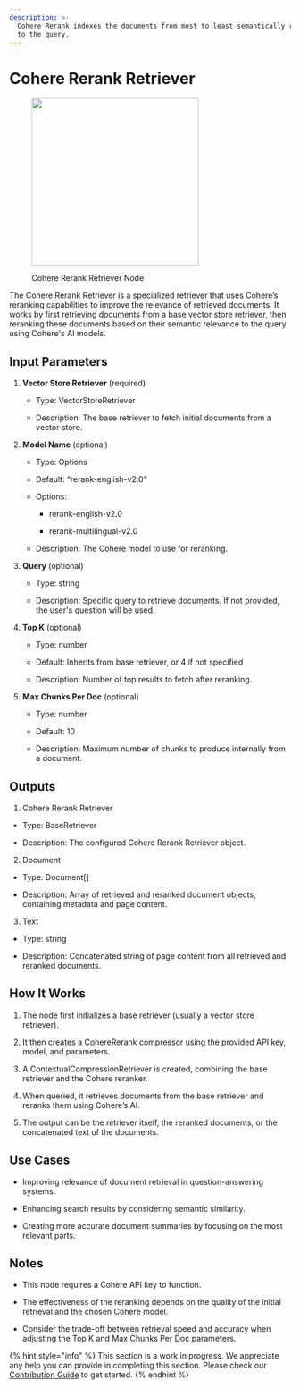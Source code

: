 ```yaml
---
description: >-
  Cohere Rerank indexes the documents from most to least semantically relevant
  to the query.
---
```


# Cohere Rerank Retriever

<figure><img src="../../../.gitbook/assets/image (130).png" alt="" width="299"><figcaption><p>Cohere Rerank Retriever Node</p></figcaption></figure>

The Cohere Rerank Retriever is a specialized retriever that uses Cohere’s reranking capabilities to improve the relevance of retrieved documents. It works by first retrieving documents from a base vector store retriever, then reranking these documents based on their semantic relevance to the query using Cohere's AI models.

## Input Parameters

1. **Vector Store Retriever** (required)

    - Type: VectorStoreRetriever

    - Description: The base retriever to fetch initial documents from a vector store.

2. **Model Name** (optional)

    - Type: Options

    - Default: “rerank-english-v2.0”

    - Options:

        - rerank-english-v2.0

        - rerank-multilingual-v2.0

    - Description: The Cohere model to use for reranking.

3. **Query** (optional)

    - Type: string

    - Description: Specific query to retrieve documents. If not provided, the user's question will be used.

4. **Top K** (optional)

    - Type: number

    - Default: Inherits from base retriever, or 4 if not specified

    - Description: Number of top results to fetch after reranking.

5. **Max Chunks Per Doc** (optional)

    - Type: number

    - Default: 10

    - Description: Maximum number of chunks to produce internally from a document.

## Outputs

1. Cohere Rerank Retriever

  - Type: BaseRetriever

  - Description: The configured Cohere Rerank Retriever object.

2. Document

  - Type: Document[]

  - Description: Array of retrieved and reranked document objects, containing metadata and page content.

3. Text

  - Type: string

  - Description: Concatenated string of page content from all retrieved and reranked documents.

## How It Works

1. The node first initializes a base retriever (usually a vector store retriever).

2. It then creates a CohereRerank compressor using the provided API key, model, and parameters.

3. A ContextualCompressionRetriever is created, combining the base retriever and the Cohere reranker.

4. When queried, it retrieves documents from the base retriever and reranks them using Cohere’s AI.

5. The output can be the retriever itself, the reranked documents, or the concatenated text of the documents.

## Use Cases

- Improving relevance of document retrieval in question-answering systems.

- Enhancing search results by considering semantic similarity.

- Creating more accurate document summaries by focusing on the most relevant parts.


## Notes

- This node requires a Cohere API key to function.

- The effectiveness of the reranking depends on the quality of the initial retrieval and the chosen Cohere model.

- Consider the trade-off between retrieval speed and accuracy when adjusting the Top K and Max Chunks Per Doc parameters.

{% hint style="info" %}
This section is a work in progress. We appreciate any help you can provide in completing this section. Please check our [Contribution Guide](../../../contributing/) to get started.
{% endhint %}
